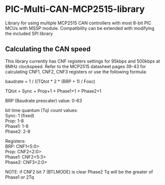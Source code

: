 # PIC-Multi-CAN-MCP2515-library
Library for using multiple MCP2515 CAN controllers with most 8-bit PIC MCUs with MSSP module. Compatibility can be extended with modifying the included SPI library

## Calculating the CAN speed
This library currently has CNF registers settings for 95kbps and 500kbps at 8MHz clockspeed.
Refer to the MCP2515 datasheet pages 39-43 for calculating CNF1, CNF2, CNF3 registers or use the following formula:

baudrate = 1 / ((TQtot * 2 * (BRP + 1) / Fosc)<br>

TQtot = Sync + Prop+1 + Phase1+1 + Phase2+1<br>

BRP (Baudrate prescaler) value: 0-63<br>

bit time quantum (Tq) count values:<br>
Sync: 1 (fixed)<br>
Prop: 1-8<br>
Phase1: 1-8<br>
Phase2: 2-8<br>

Registers:<br>
BRP: CNF1<5:0><br>
Prop: CNF2<2:0><br>
Phase1: CNF2<5:3><br>
Phase2: CNF3<2:0><br>

NOTE: if CNF2 bit 7 (BTLMODE) is clear  Phase2 Tq will be the greater of Phase1 or 2Tq
